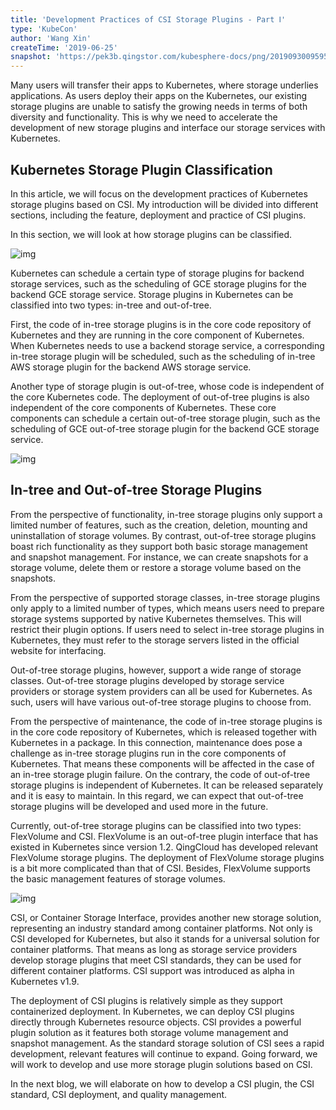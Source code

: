 ```yaml
---
title: 'Development Practices of CSI Storage Plugins - Part Ⅰ'
type: 'KubeCon'
author: 'Wang Xin'
createTime: '2019-06-25'
snapshot: 'https://pek3b.qingstor.com/kubesphere-docs/png/20190930095954.png'
---
```


Many users will transfer their apps to Kubernetes, where storage underlies applications. As users deploy their apps on the Kubernetes, our existing storage plugins are unable to satisfy the growing needs in terms of both diversity and functionality. This is why we need to accelerate the development of new storage plugins and interface our storage services with Kubernetes. 

## Kubernetes Storage Plugin Classification

In this article, we will focus on the development practices of Kubernetes storage plugins based on CSI. My introduction will be divided into different sections, including the feature, deployment and practice of CSI plugins.

In this section, we will look at how storage plugins can be classified.

![img](https://pek3b.qingstor.com/kubesphere-docs/png/20191001182807.png)

Kubernetes can schedule a certain type of storage plugins for backend storage services, such as the scheduling of GCE storage plugins for the backend GCE storage service. Storage plugins in Kubernetes can be classified into two types: in-tree and out-of-tree.

First, the code of in-tree storage plugins is in the core code repository of Kubernetes and they are running in the core component of Kubernetes. When Kubernetes needs to use a backend storage service, a corresponding in-tree storage plugin will be scheduled, such as the scheduling of in-tree AWS storage plugin for the backend AWS storage service.

Another type of storage plugin is out-of-tree, whose code is independent of the core Kubernetes code. The deployment of out-of-tree plugins is also independent of the core components of Kubernetes. These core components can schedule a certain out-of-tree storage plugin, such as the scheduling of GCE out-of-tree storage plugin for the backend GCE storage service.

![img](https://pek3b.qingstor.com/kubesphere-docs/png/20191001182819.png)

## In-tree and Out-of-tree Storage Plugins

From the perspective of functionality, in-tree storage plugins only support a limited number of features, such as the creation, deletion, mounting and uninstallation of storage volumes. By contrast, out-of-tree storage plugins boast rich functionality as they support both basic storage management and snapshot management. For instance, we can create snapshots for a storage volume, delete them or restore a storage volume based on the snapshots.

From the perspective of supported storage classes, in-tree storage plugins only apply to a limited number of types, which means users need to prepare storage systems supported by native Kubernetes themselves. This will restrict their plugin options. If users need to select in-tree storage plugins in Kubernetes, they must refer to the storage servers listed in the official website for interfacing.

Out-of-tree storage plugins, however, support a wide range of storage classes. Out-of-tree storage plugins developed by storage service providers or storage system providers can all be used for Kubernetes. As such, users will have various out-of-tree storage plugins to choose from.

From the perspective of maintenance, the code of in-tree storage plugins is in the core code repository of Kubernetes, which is released together with Kubernetes in a package. In this connection, maintenance does pose a challenge as in-tree storage plugins run in the core components of Kubernetes. That means these components will be affected in the case of an in-tree storage plugin failure. On the contrary, the code of out-of-tree storage plugins is independent of Kubernetes. It can be released separately and it is easy to maintain. In this regard, we can expect that out-of-tree storage plugins will be developed and used more in the future.

Currently, out-of-tree storage plugins can be classified into two types: FlexVolume and CSI. FlexVolume is an out-of-tree plugin interface that has existed in Kubernetes since version 1.2. QingCloud has developed relevant FlexVolume storage plugins. The deployment of FlexVolume storage plugins is a bit more complicated than that of CSI. Besides, FlexVolume supports the basic management features of storage volumes.

![img](https://pek3b.qingstor.com/kubesphere-docs/png/20191001182835.png)

CSI, or Container Storage Interface, provides another new storage solution, representing an industry standard among container platforms. Not only is CSI developed for Kubernetes, but also it stands for a universal solution for container platforms. That means as long as storage service providers develop storage plugins that meet CSI standards, they can be used for different container platforms. CSI support was introduced as alpha in Kubernetes v1.9.

The deployment of CSI plugins is relatively simple as they support containerized deployment. In Kubernetes, we can deploy CSI plugins directly through Kubernetes resource objects. CSI provides a powerful plugin solution as it features both storage volume management and snapshot management. As the standard storage solution of CSI sees a rapid development, relevant features will continue to expand. Going forward, we will work to develop and use more storage plugin solutions based on CSI.

In the next blog, we will elaborate on how to develop a CSI plugin, the CSI standard, CSI deployment, and quality management.